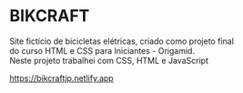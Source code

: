 # BIKCRAFT
Site fictício de bicicletas elétricas, criado como projeto final <br> do curso HTML e CSS para Iniciantes - Origamid. <br> Neste projeto trabalhei com CSS, HTML e JavaScript

https://bikcraftjp.netlify.app
